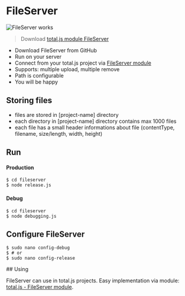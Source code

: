 # FileServer

![FileServer works](http://www.858project.com/img/fileserver.png?new=1)

> Download [total.js module FileServer](https://github.com/petersirka/total.js-modules/tree/master/fileserver)

- Download FileServer from GitHub
- Run on your server
- Connect from your total.js project via [FileServer module](https://github.com/petersirka/total.js-modules/tree/master/fileserver)
- Supports: multiple upload, multiple remove
- Path is configurable
- You will be happy

## Storing files

- files are stored in [project-name] directory
- each directory in [project-name] directory contains max 1000 files
- each file has a small header informations about file (contentType, filename, size/length, width, height)

## Run

#### Production

```
$ cd fileserver
$ node release.js
```

#### Debug

```
$ cd fileserver
$ node debugging.js
```

## Configure FileServer

```
$ sudo nano config-debug
$ # or
$ sudo nano config-release
```

## Using

FileServer can use in total.js projects. Easy implementation via module: [total.js - FileServer module](https://github.com/petersirka/total.js-modules/tree/master/fileserver).